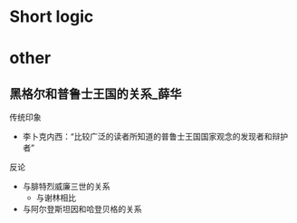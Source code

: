 # Short logic


# 


# other
## 黑格尔和普鲁士王国的关系_薛华
传统印象
- 李卜克内西：“比较广泛的读者所知道的普鲁士王国国家观念的发现者和辩护者”

反论
- 与腓特烈威廉三世的关系
  - 与谢林相比
- 与阿尔登斯坦因和哈登贝格的关系

